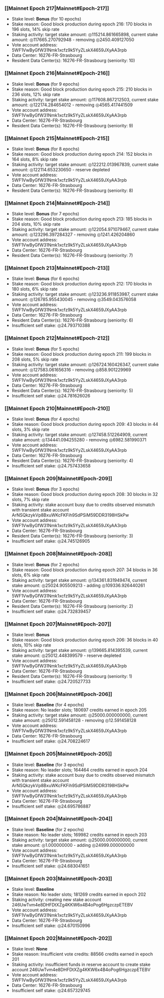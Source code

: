 ### [[Mainnet Epoch 217|Mainnet#Epoch-217]]
* Stake level: **Bonus** (for 10 epochs)
* Stake reason: Good block production during epoch 216: 170 blocks in 196 slots, 14% skip rate
* Staking activity: target stake amount: ◎115214.861665898, current stake amount: ◎117665.270792948 - removing ◎2450.409127050
* Vote account address: 5WF1VwByGfW31Nmk1xcfz9k5YyZLskX4659JXyAA3rpb
* Data Center: 16276-FR-Strasbourg
* Resident Data Center(s): 16276-FR-Strasbourg (seniority: 10)
### [[Mainnet Epoch 216|Mainnet#Epoch-216]]
* Stake level: **Bonus** (for 9 epochs)
* Stake reason: Good block production during epoch 215: 210 blocks in 236 slots, 12% skip rate
* Staking activity: target stake amount: ◎117608.867212503, current stake amount: ◎122174.284654012 - removing ◎4565.417441509
* Vote account address: 5WF1VwByGfW31Nmk1xcfz9k5YyZLskX4659JXyAA3rpb
* Data Center: 16276-FR-Strasbourg
* Resident Data Center(s): 16276-FR-Strasbourg (seniority: 9)
### [[Mainnet Epoch 215|Mainnet#Epoch-215]]
* Stake level: **Bonus** (for 8 epochs)
* Stake reason: Good block production during epoch 214: 152 blocks in 164 slots, 8% skip rate
* Staking activity: target stake amount: ◎122212.013967839, current stake amount: ◎122114.653230650 - reserve depleted
* Vote account address: 5WF1VwByGfW31Nmk1xcfz9k5YyZLskX4659JXyAA3rpb
* Data Center: 16276-FR-Strasbourg
* Resident Data Center(s): 16276-FR-Strasbourg (seniority: 8)
### [[Mainnet Epoch 214|Mainnet#Epoch-214]]
* Stake level: **Bonus** (for 7 epochs)
* Stake reason: Good block production during epoch 213: 185 blocks in 204 slots, 10% skip rate
* Staking activity: target stake amount: ◎122054.971079467, current stake amount: ◎123296.397284327 - removing ◎1241.426204860
* Vote account address: 5WF1VwByGfW31Nmk1xcfz9k5YyZLskX4659JXyAA3rpb
* Data Center: 16276-FR-Strasbourg
* Resident Data Center(s): 16276-FR-Strasbourg (seniority: 7)
### [[Mainnet Epoch 213|Mainnet#Epoch-213]]
* Stake level: **Bonus** (for 6 epochs)
* Stake reason: Good block production during epoch 212: 170 blocks in 180 slots, 6% skip rate
* Staking activity: target stake amount: ◎123236.911853987, current stake amount: ◎126785.955430045 - removing ◎3549.043576058
* Vote account address: 5WF1VwByGfW31Nmk1xcfz9k5YyZLskX4659JXyAA3rpb
* Data Center: 16276-FR-Strasbourg
* Resident Data Center(s): 16276-FR-Strasbourg (seniority: 6)
* Insufficient self stake: ◎24.793710388
### [[Mainnet Epoch 212|Mainnet#Epoch-212]]
* Stake level: **Bonus** (for 5 epochs)
* Stake reason: Good block production during epoch 211: 199 blocks in 208 slots, 5% skip rate
* Staking activity: target stake amount: ◎126724.160426347, current stake amount: ◎127583.061656316 - removing ◎858.901229969
* Vote account address: 5WF1VwByGfW31Nmk1xcfz9k5YyZLskX4659JXyAA3rpb
* Data Center: 16276-FR-Strasbourg
* Resident Data Center(s): 16276-FR-Strasbourg (seniority: 5)
* Insufficient self stake: ◎24.781626026
### [[Mainnet Epoch 210|Mainnet#Epoch-210]]
* Stake level: **Bonus** (for 4 epochs)
* Stake reason: Good block production during epoch 209: 43 blocks in 44 slots, 3% skip rate
* Staking activity: target stake amount: ◎127458.512264909, current stake amount: ◎134441.094255280 - removing ◎6982.581990371
* Vote account address: 5WF1VwByGfW31Nmk1xcfz9k5YyZLskX4659JXyAA3rpb
* Data Center: 16276-FR-Strasbourg
* Resident Data Center(s): 16276-FR-Strasbourg (seniority: 4)
* Insufficient self stake: ◎24.757433658
### [[Mainnet Epoch 209|Mainnet#Epoch-209]]
* Stake level: **Bonus** (for 3 epochs)
* Stake reason: Good block production during epoch 208: 30 blocks in 32 slots, 7% skip rate
* Staking activity: stake account busy due to credits observed mismatch with transient stake account ArNSQkzykVp8BxuWKcFKFih9SdPSiM59DDR3198HSkPw
* Vote account address: 5WF1VwByGfW31Nmk1xcfz9k5YyZLskX4659JXyAA3rpb
* Data Center: 16276-FR-Strasbourg
* Resident Data Center(s): 16276-FR-Strasbourg (seniority: 3)
* Insufficient self stake: ◎24.745126905
### [[Mainnet Epoch 208|Mainnet#Epoch-208]]
* Stake level: **Bonus** (for 2 epochs)
* Stake reason: Good block production during epoch 207: 34 blocks in 36 slots, 6% skip rate
* Staking activity: target stake amount: ◎134361.831949474, current stake amount: ◎25024.905509213 - adding ◎109336.926440261
* Vote account address: 5WF1VwByGfW31Nmk1xcfz9k5YyZLskX4659JXyAA3rpb
* Data Center: 16276-FR-Strasbourg
* Resident Data Center(s): 16276-FR-Strasbourg (seniority: 2)
* Insufficient self stake: ◎24.732839457
### [[Mainnet Epoch 207|Mainnet#Epoch-207]]
* Stake level: **Bonus**
* Stake reason: Good block production during epoch 206: 36 blocks in 40 slots, 10% skip rate
* Staking activity: target stake amount: ◎139665.814395539, current stake amount: ◎25012.448399579 - reserve depleted
* Vote account address: 5WF1VwByGfW31Nmk1xcfz9k5YyZLskX4659JXyAA3rpb
* Data Center: 16276-FR-Strasbourg
* Resident Data Center(s): 16276-FR-Strasbourg (seniority: 1)
* Insufficient self stake: ◎24.720527733
### [[Mainnet Epoch 206|Mainnet#Epoch-206]]
* Stake level: **Baseline** (for 4 epochs)
* Stake reason: No leader slots; 180697 credits earned in epoch 205
* Staking activity: target stake amount: ◎25000.000000000, current stake amount: ◎25012.591458128 - removing ◎12.591458128
* Vote account address: 5WF1VwByGfW31Nmk1xcfz9k5YyZLskX4659JXyAA3rpb
* Data Center: 16276-FR-Strasbourg
* Insufficient self stake: ◎24.708224617
### [[Mainnet Epoch 205|Mainnet#Epoch-205]]
* Stake level: **Baseline** (for 3 epochs)
* Stake reason: No leader slots; 164464 credits earned in epoch 204
* Staking activity: stake account busy due to credits observed mismatch with transient stake account ArNSQkzykVp8BxuWKcFKFih9SdPSiM59DDR3198HSkPw
* Vote account address: 5WF1VwByGfW31Nmk1xcfz9k5YyZLskX4659JXyAA3rpb
* Data Center: 16276-FR-Strasbourg
* Insufficient self stake: ◎24.695786887
### [[Mainnet Epoch 204|Mainnet#Epoch-204]]
* Stake level: **Baseline** (for 2 epochs)
* Stake reason: No leader slots; 169982 credits earned in epoch 203
* Staking activity: target stake amount: ◎25000.000000000, current stake amount: ◎1.000000000 - adding ◎24999.000000000
* Vote account address: 5WF1VwByGfW31Nmk1xcfz9k5YyZLskX4659JXyAA3rpb
* Data Center: 16276-FR-Strasbourg
* Insufficient self stake: ◎24.683041651
### [[Mainnet Epoch 203|Mainnet#Epoch-203]]
* Stake level: **Baseline**
* Stake reason: No leader slots; 181269 credits earned in epoch 202
* Staking activity: creating new stake account 246UwTvm4e8DHFDtXZg4KKW6x4B4oPog6HgzczpETEBV
* Vote account address: 5WF1VwByGfW31Nmk1xcfz9k5YyZLskX4659JXyAA3rpb
* Data Center: 16276-FR-Strasbourg
* Insufficient self stake: ◎24.670150996
### [[Mainnet Epoch 202|Mainnet#Epoch-202]]
* Stake level: **None**
* Stake reason: Insufficient vote credits: 88566 credits earned in epoch 201
* Staking activity: insufficient funds in reserve account to create stake account 246UwTvm4e8DHFDtXZg4KKW6x4B4oPog6HgzczpETEBV
* Vote account address: 5WF1VwByGfW31Nmk1xcfz9k5YyZLskX4659JXyAA3rpb
* Data Center: 16276-FR-Strasbourg
* Insufficient self stake: ◎24.657329745